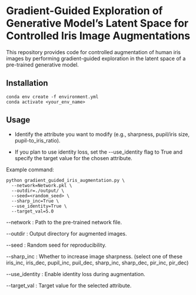 # Gradient-Guided Exploration of Generative Model’s Latent Space for Controlled Iris Image Augmentations

This repository provides code for controlled augmentation of human iris images by performing gradient-guided exploration in the latent space of a pre-trained generative model.

## Installation
```
conda env create -f environment.yml
conda activate <your_env_name>
```
## Usage

* Identify the attribute you want to modify (e.g., sharpness, pupil/iris size, pupil-to_iris_ratio).

* If you plan to use identity loss, set the --use_identity flag to True and specify the target value for the chosen attribute.

Example command:
```
python gradient_guided_iris_augmentation.py \
  --network=Network.pkl \
  --outdir=./output/ \
  --seed=<random_seed> \
  --sharp_inc=True \
  --use_identity=True \
  --target_val=5.0
```
--network : Path to the pre-trained network file.

--outdir : Output directory for augmented images.

--seed : Random seed for reproducibility.

--sharp_inc : Whether to increase image sharpness. (select one of these iris_inc, iris_dec, pupil_inc, puil_dec, sharp_inc, sharp_dec, pir_inc, pir_dec)

--use_identity : Enable identity loss during augmentation.

--target_val : Target value for the selected attribute.


